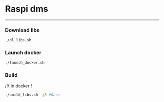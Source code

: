 # Raspi dms
-------
### Download libs
```sh
./dl_libs.sh
```

### Launch docker
```sh
./launch_docker.sh
```

### Build
/!\ In docker !
```sh
./build_libs.sh -j8 #Once
```

